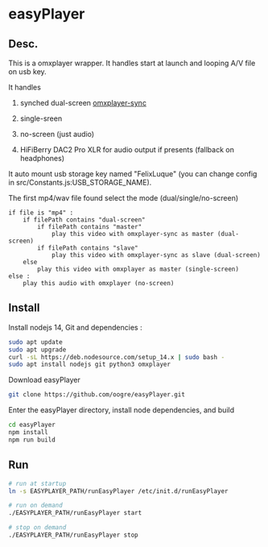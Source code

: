 # easyPlayer

## Desc.

This is a omxplayer wrapper. It handles start at launch and looping A/V file on usb key. 

It handles

1. synched dual-screen [omxplayer-sync](https://github.com/turingmachine/omxplayer-sync)

2. single-sreen

3. no-screen (just audio)

4. HiFiBerry DAC2 Pro XLR for audio output if presents (fallback on headphones)

It auto mount usb storage key named "FelixLuque" (you can change config in src/Constants.js:USB_STORAGE_NAME).

The first mp4/wav file found select the mode (dual/single/no-screen)

```
if file is "mp4" : 
    if filePath contains "dual-screen"
        if filePath contains "master"
            play this video with omxplayer-sync as master (dual-screen)
        if filePath contains "slave"
            play this video with omxplayer-sync as slave (dual-screen)
    else 
        play this video with omxplayer as master (single-screen)
else : 
    play this audio with omxplayer (no-screen)
```

## Install

Install nodejs 14, Git and dependencies : 

```bash
sudo apt update
sudo apt upgrade
curl -sL https://deb.nodesource.com/setup_14.x | sudo bash -
sudo apt install nodejs git python3 omxplayer
```

Download easyPlayer

```bash
git clone https://github.com/oogre/easyPlayer.git
```

Enter the easyPlayer directory, install node dependencies, and build

```bash
cd easyPlayer
npm install
npm run build
```

## Run

```bash
# run at startup 
ln -s EASYPLAYER_PATH/runEasyPlayer /etc/init.d/runEasyPlayer

# run on demand
./EASYPLAYER_PATH/runEasyPlayer start

# stop on demand
./EASYPLAYER_PATH/runEasyPlayer stop
```


